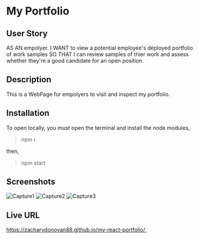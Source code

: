 # My Portfolio

## User Story
AS AN empolyer. I WANT to view a potential employee's deployed portfolio of work samples 
SO THAT I can review samples of thier work and assess whether they're a good candidate for an open position.

## Description
This is a WebPage for empolyers to visit and inspect my portfolio. 

## Installation 

To open locally, you must open the terminal and install the node modules,

>npm i

then,

>npm start

## Screenshots
![Capture1](https://user-images.githubusercontent.com/109838413/217784098-090b12f1-70a6-4a70-99e0-32ca42655c7f.PNG)
![Capture2](https://user-images.githubusercontent.com/109838413/217784136-91baacbe-f598-4c52-a4a3-1d00e1e0f308.PNG)
![Capture3](https://user-images.githubusercontent.com/109838413/217784147-2943cece-f5ef-4c9c-a541-6331e86d81b1.PNG)


## Live URL
https://zacharydonovan88.github.io/my-react-portfolio/  
